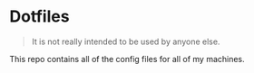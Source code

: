 # Dotfiles

> It is not really intended to be used by anyone else.

This repo contains all of the config files for all of my machines.
